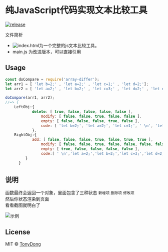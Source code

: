 # 纯JavaScript代码实现文本比较工具

[![release](https://img.shields.io/badge/release-1.0.02-blue.svg)](https://github.com/tonyDx/frontEndDiffHelper)


文件简析

- ![index.html](https://tonydx.github.io/frontEndDiffHelper/)为一个完整的js文本比较工具。
- main.js 为改进版本，可以直接引用

## Usage

```js
const doCompare = require('array-differ');
let arr1 = [ 'let b=2;' , 'let a=2;' , 'let c=1;' , 'let d=2;'];
let arr2 = [ 'let a=2;' , 'let b=2;' , 'let c=3;' , 'let d=2;' , 'let e=2;' , 'let f=3;'];

doCompare(arr1, arr2);
//=> { 
	LeftObj:{ 
			delete: [ true, false, false, false, false ],
	     		modify: [ false, false, true, false, false ],
	     		empty: [ false, false, false, true, false ],
	     		code: [ 'let b=2;', 'let a=2;', 'let c=1;', ' \n', 'let d=2;' ] 
	     	},
  	RightObj:{
			add: [ false, false, false, true, false, true, true ],
	     		modify: [ false, false, true, false, false, false, false ],
	     		empty: [ true, false, false, false, false ],
	     		code:[ ' \n','let a=2;','let b=2;','let c=3;','let d=2;','let e=2;','let f=3;' ] 
		 } 
	  }
```

## 说明

函数最终会返回一个对象，里面包含了三种状态 `新增项` `删除项` `修改项`     
然后你状态渲染到页面     
看看截图就明白了

![示例](https://raw.githubusercontent.com/tonyDx/frontEndDiffHelper/master/test.png)



## License

MIT © [TonyDong](/license)
